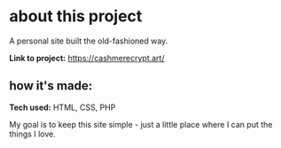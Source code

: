 # about this project
A personal site built the old-fashioned way. 

**Link to project:** https://cashmerecrypt.art/

## how it's made:

**Tech used:** HTML, CSS, PHP

My goal is to keep this site simple - just a little place where I can put the things I love.
